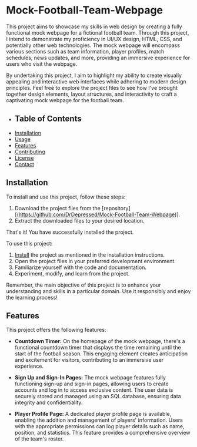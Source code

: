 # Mock-Football-Team-Webpage

This project aims to showcase my skills in web design by creating a fully functional mock webpage for a fictional football team. Through this project, I intend to demonstrate my proficiency in UI/UX design, HTML, CSS, and potentially other web technologies. The mock webpage will encompass various sections such as team information, player profiles, match schedules, news updates, and more, providing an immersive experience for users who visit the webpage.

By undertaking this project, I aim to highlight my ability to create visually appealing and interactive web interfaces while adhering to modern design principles. 
Feel free to explore the project files to see how I've brought together design elements, layout structures, and interactivity to craft a captivating mock webpage for the football team.


- ## Table of Contents
- [Installation](#installation)
- [Usage](#usage)
- [Features](#features)
- [Contributing](#contributing)
- [License](#license)
- [Contact](#contact)

## Installation

To install and use this project, follow these steps:

1. Download the project files from the [repository] [(https://github.com/DrDepressed/Mock-Football-Team-Webpage)].
2. Extract the downloaded files to your desired location.

That's it! You have successfully installed the project.

To use this project:

1. [Install](#installation) the project as mentioned in the installation instructions.
2. Open the project files in your preferred development environment.
3. Familiarize yourself with the code and documentation.
4. Experiment, modify, and learn from the project.

Remember, the main objective of this project is to enhance your understanding and skills in a particular domain. Use it responsibly and enjoy the learning process!


## Features

This project offers the following features:

- **Countdown Timer:** On the homepage of the mock webpage, there's a functional countdown timer that displays the time remaining until the start of the football season. This engaging element creates anticipation and excitement for visitors, contributing to an immersive user experience.

- **Sign Up and Sign-In Pages:** The mock webpage features fully functioning sign-up and sign-in pages, allowing users to create accounts and log in to access exclusive content. The user data is securely stored and managed using an SQL database, ensuring data integrity and confidentiality.

- **Player Profile Page:** A dedicated player profile page is available, enabling the addition and management of players' information. Users with the appropriate permissions can log player details such as name, position, and statistics. This feature provides a comprehensive overview of the team's roster.

